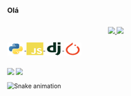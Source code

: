 ### Olá
##
<div align="center">
  <a href="https://github.com/joaomxm">
    <img height="180em" src="https://github-readme-stats.vercel.app/api?username=joaomxm&show_icons=true&theme=github_dark&count_private=true"/>
  <img height="180em" src="https://github-readme-stats.vercel.app/api/top-langs/?username=joaomxm&layout=compact&langs_count=7&theme=github_dark"/>
</div>
  
  <div style="display: inline_block"><br>
  <img align="center" alt="Jmxm-Python" height="30" width="40" src="https://raw.githubusercontent.com/devicons/devicon/master/icons/python/python-original.svg">
  <img align="center" alt="Jmxm-Js" height="30" width="40" src="https://raw.githubusercontent.com/devicons/devicon/master/icons/javascript/javascript-plain.svg">
  <img align="center" alt="Jmxm-Django" height="30" width="40" src="https://github.com/devicons/devicon/blob/master/icons/django/django-plain.svg">
  <img align="center" alt="Jmxm-Pytorch" height="30" width="40" src="https://github.com/devicons/devicon/blob/master/icons/pytorch/pytorch-original.svg">
    
    
  ##
    
<div> 
  <a href="https://www.linkedin.com/in/joao-vitor-maximo/" target="_blank"><img src="https://img.shields.io/badge/-LinkedIn-%230077B5?style=for-the-badge&logo=linkedin&logoColor=white" target="_blank"></a> 
  <a href="https://medium.com/@joaovmaximo" target="_blank"><img src="https://img.shields.io/badge/Medium-12100E?style=for-the-badge&logo=medium&logoColor=white" target="_blank"></a> 
 
![Snake animation](https://github.com/joaomxm/joaomxm/blob/output/github-contribution-grid-snake.svg)
 
</div>

